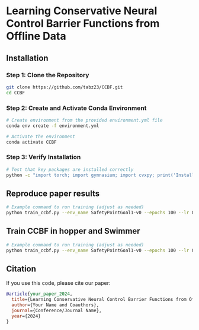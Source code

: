 
# Learning Conservative Neural Control Barrier Functions from Offline Data

## Installation


### Step 1: Clone the Repository
```bash
git clone https://github.com/tabz23/CCBF.git
cd CCBF
```

### Step 2: Create and Activate Conda Environment
```bash
# Create environment from the provided environment.yml file
conda env create -f environment.yml

# Activate the environment
conda activate CCBF
```

### Step 3: Verify Installation
```bash
# Test that key packages are installed correctly
python -c "import torch; import gymnasium; import cvxpy; print('Installation successful!')"
```



## Reproduce paper results
```bash
# Example command to run training (adjust as needed)
python train_ccbf.py --env_name SafetyPointGoal1-v0 --epochs 100 --lr 0.001
```

## Train CCBF in hopper and Swimmer
```bash
# Example command to run training (adjust as needed)
python train_ccbf.py --env_name SafetyPointGoal1-v0 --epochs 100 --lr 0.001
```

## Citation
If you use this code, please cite our paper:
```bibtex
@article{your_paper_2024,
  title={Learning Conservative Neural Control Barrier Functions from Offline Data},
  author={Your Name and Coauthors},
  journal={Conference/Journal Name},
  year={2024}
}
```

